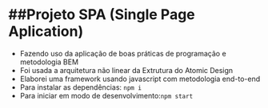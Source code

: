 ##Projeto SPA (Single Page Aplication)
=================
<!--ts-->
   * Fazendo uso da aplicação de boas práticas de programação e metodologia BEM
   * Foi usada a arquitetura não linear da Extrutura do Atomic Design
   * Elaborei uma framework usando javascript com metodologia end-to-end
   * Para instalar as dependências: `npm i`
   * Para iniciar em modo de desenvolvimento:`npm start`
   
<!--te-->
